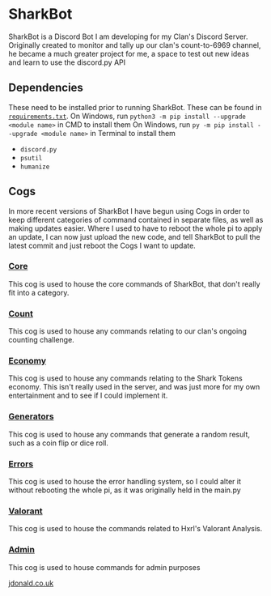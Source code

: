 # SharkBot
SharkBot is a Discord Bot I am developing for my Clan's Discord Server. 
Originally created to monitor and tally up our clan's count-to-6969 channel, he became a much greater project for me, a space to test out new ideas and learn to use the discord.py API
## Dependencies
These need to be installed prior to running SharkBot. These can be found in [`requirements.txt`](requirements.txt).
On Windows, run `python3 -m pip install --upgrade <module name>` in CMD to install them
On Windows, run `py -m pip install --upgrade <module name>` in Terminal to install them
- `discord.py`
- `psutil`
- `humanize`

## Cogs
In more recent versions of SharkBot I have begun using Cogs in order to keep different categories of command contained in separate files, as well as making updates easier. Where I used to have to reboot the whole pi to apply an update, I can now just upload the new code, and tell SharkBot to pull the latest commit and just reboot the Cogs I want to update.
### [Core](https://github.com/ChaosCantrip/SharkBot/blob/main/cogs/core.py)
This cog is used to house the core commands of SharkBot, that don't really fit into a category.
### [Count](https://github.com/ChaosCantrip/SharkBot/blob/main/cogs/count.py)
This cog is used to house any commands relating to our clan's ongoing counting challenge.
### [Economy](https://github.com/ChaosCantrip/SharkBot/blob/main/cogs/economy.py)
This cog is used to house any commands relating to the Shark Tokens economy. This isn't really used in the server, and was just more for my own entertainment and to see if I could implement it.
### [Generators](https://github.com/ChaosCantrip/SharkBot/blob/main/cogs/generators.py)
This cog is used to house any commands that generate a random result, such as a coin flip or dice roll.
### [Errors](https://github.com/ChaosCantrip/SharkBot/blob/main/cogs/errors.py)
This cog is used to house the error handling system, so I could alter it without rebooting the whole pi, as it was originally held in the main.py
### [Valorant](https://github.com/ChaosCantrip/SharkBot/blob/main/cogs/valorant.py)
This cog is used to house the commands related to Hxrl's Valorant Analysis.
### [Admin](https://github.com/ChaosCantrip/SharkBot/blob/main/cogs/admin.py)
This cog is used to house commands for admin purposes

[jdonald.co.uk](https://jdonald.co.uk)
